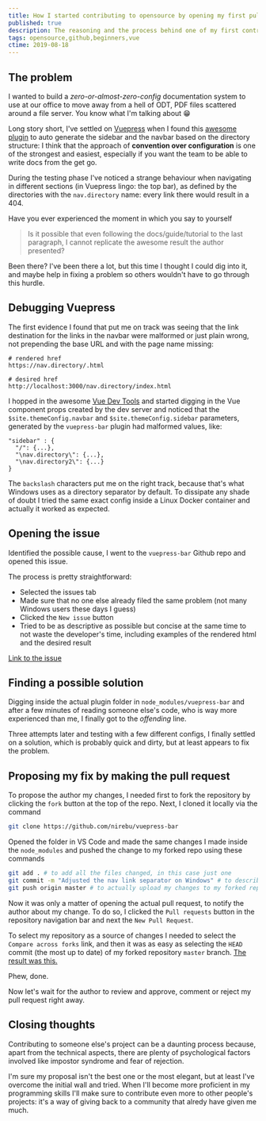 ```yaml
---
title: How I started contributing to opensource by opening my first pull request
published: true
description: The reasoning and the process behind one of my first contributions to opensource packages
tags: opensource,github,beginners,vue
ctime: 2019-08-18
---
```


## The problem

I wanted to build a *zero-or-almost-zero-config* documentation system to use at our office to move away from a hell of ODT, PDF files scattered around a file server. You know what I'm talking about 😁

Long story short, I've settled on [Vuepress](https://v1.vuepress.vuejs.org/) when I found this [awesome plugin](https://github.com/ozum/vuepress-bar) to auto generate the sidebar and the navbar based on the directory structure: I think that the approach of **convention over configuration** is one of the strongest and easiest, especially if you want the team to be able to write docs from the get go.

During the testing phase I've noticed a strange behaviour when navigating in different sections (in Vuepress lingo: the top bar), as defined by the directories with the `nav.directory` name: every link there would result in a 404.

Have you ever experienced the moment in which you say to yourself

> Is it possible that even following the docs/guide/tutorial to the last paragraph, I cannot replicate the awesome result the author presented? 

Been there? I've been there a lot, but this time I thought I could dig into it, and maybe help in fixing a problem so others wouldn't have to go through this hurdle.

## Debugging Vuepress

The first evidence I found that put me on track was seeing that the link destination for the links in the navbar were malformed or just plain wrong, not prepending the base URL and with the page name missing:

```
# rendered href
https://nav.directory/.html

# desired href
http://localhost:3000/nav.directory/index.html
```

I hopped in the awesome [Vue Dev Tools](https://chrome.google.com/webstore/detail/vuejs-devtools/nhdogjmejiglipccpnnnanhbledajbpd) and started digging in the Vue component props created by the dev server and noticed that the `$site.themeConfig.navbar` and `$site.themeConfig.sidebar` parameters, generated by the `vuepress-bar` plugin had malformed values, like:

```
"sidebar" : {
  "/": {...},
  "\nav.directory\": {...},
  "\nav.directory2\": {...}
}
```

The `backslash` characters put me on the right track, because that's what Windows uses as a directory separator by default. To dissipate any shade of doubt I tried the same exact config inside a Linux Docker container and actually it worked as expected.

## Opening the issue

Identified the possible cause, I went to the `vuepress-bar` Github repo and opened this issue.

The process is pretty straightforward:

- Selected the issues tab
- Made sure that no one else already filed the same problem (not many Windows users these days I guess)
- Clicked the `New issue` button
- Tried to be as descriptive as possible but concise at the same time to not waste the developer's time, including examples of the rendered html and the desired result

[Link to the issue](https://github.com/ozum/vuepress-bar/issues/2)

## Finding a possible solution

Digging inside the actual plugin folder in `node_modules/vuepress-bar` and after a few minutes of reading someone else's code, who is way more experienced than me, I finally got to the *offending* line.

Three attempts later and testing with a few different configs, I finally settled on a solution, which is probably quick and dirty, but at least appears to fix the problem.

## Proposing my fix by making the pull request

To propose the author my changes, I needed first to fork the repository by clicking the `fork` button at the top of the repo. Next, I cloned it locally via the command

```bash
git clone https://github.com/nirebu/vuepress-bar
```

Opened the folder in VS Code and made the same changes I made inside the `node_modules` and pushed the change to my forked repo using these commands

```bash
git add . # to add all the files changed, in this case just one
git commit -m "Adjusted the nav link separator on Windows" # to describe what my change would do if applied
git push origin master # to actually upload my changes to my forked repository
```

Now it was only a matter of opening the actual pull request, to notify the author about my change. To do so, I clicked the `Pull requests` button in the repository navigation bar and next the `New Pull Request`.

To select my repository as a source of changes I needed to select the `Compare across forks` link, and then it was as easy as selecting the `HEAD` commit (the most up to date) of my forked repository `master` branch. [The result was this.](https://github.com/ozum/vuepress-bar/pull/3)

Phew, done.

Now let's wait for the author to review and approve, comment or reject my pull request right away.

## Closing thoughts

Contributing to someone else's project can be a daunting process because, apart from the technical aspects, there are plenty of psychological factors involved like impostor syndrome and fear of rejection.

I'm sure my proposal isn't the best one or the most elegant, but at least I've overcome the initial wall and tried. When I'll become more proficient in my programming skills I'll make sure to contribute even more to other people's projects: it's a way of giving back to a community that alredy have given me much. 
